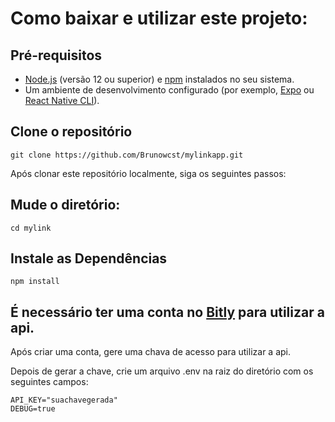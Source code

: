 # Como baixar e utilizar este projeto:
## Pré-requisitos

- [Node.js](https://nodejs.org/) (versão 12 ou superior) e [npm](https://www.npmjs.com/) instalados no seu sistema.
- Um ambiente de desenvolvimento configurado (por exemplo, [Expo](https://expo.dev/) ou [React Native CLI](https://reactnative.dev/docs/environment-setup)).

## Clone o repositório

```
git clone https://github.com/Brunowcst/mylinkapp.git
```
Após clonar este repositório localmente, siga os seguintes passos:

## Mude o diretório: 
```
cd mylink
```
##  Instale as Dependências
```
npm install
```
## É necessário ter uma conta no [Bitly](https://bitly.com/) para utilizar a api.
Após criar uma conta, gere uma chava de acesso para utilizar a api.

Depois de gerar a chave, crie um arquivo .env na raiz do diretório com os seguintes campos:
```
API_KEY="suachavegerada"
DEBUG=true
```

